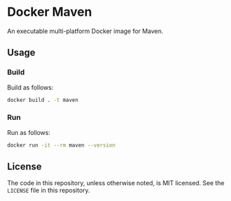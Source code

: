# Docker Maven

An executable multi-platform Docker image for Maven.

## Usage

### Build

Build as follows:

```bash
docker build . -t maven
```

### Run

Run as follows:

```bash
docker run -it --rm maven --version
```

## License

The code in this repository, unless otherwise noted, is MIT licensed. See the `LICENSE` file in this repository.
